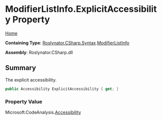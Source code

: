<a name="_top"></a>

# ModifierListInfo\.ExplicitAccessibility Property

[Home](../../../../../README.md#_top)

**Containing Type**: [Roslynator.CSharp.Syntax](../../README.md#_top)\.[ModifierListInfo](../README.md#_top)

**Assembly**: Roslynator\.CSharp\.dll

## Summary

The explicit accessibility\.

```csharp
public Accessibility ExplicitAccessibility { get; }
```

### Property Value

Microsoft\.CodeAnalysis\.[Accessibility](https://docs.microsoft.com/en-us/dotnet/api/microsoft.codeanalysis.accessibility)

